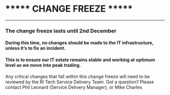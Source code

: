 #  *****      CHANGE FREEZE     *****
---
### The change freeze lasts until 2nd December

#### During this time, no changes should be made to the IT infrastructure, unless it’s to fix an incident.
#### This is to ensure our IT estate remains stable and working at optimum level as we move into peak trading.

Any critical changes that fall within this change freeze will need to be reviewed by the RI Tech Service Delivery Team.
Got a question? Please contact Phil Leonard (Service Delivery Manager), or Mike Charles

